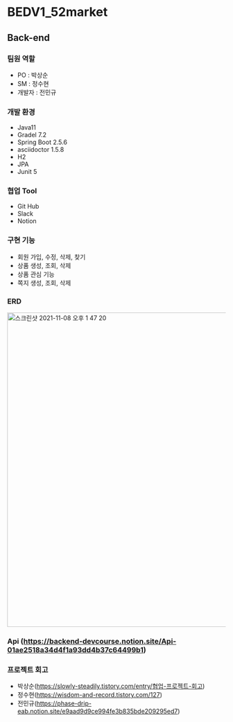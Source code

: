 # BEDV1_52market


## Back-end

### 팀원 역할
- PO : 박상순
- SM : 정수현
- 개발자 : 전민규
  
### 개발 환경
- Java11
- Gradel 7.2
- Spring Boot 2.5.6
- asciidoctor 1.5.8
- H2
- JPA
- Junit 5
  
### 협업 Tool
- Git Hub
- Slack
- Notion
  
### 구현 기능
- 회원 가입, 수정, 삭제, 찾기
- 상품 생성, 조회, 삭제
- 상품 관심 기능
- 쪽지 생성, 조회, 삭제
  
### ERD
<img width="726" alt="스크린샷 2021-11-08 오후 1 47 20" src="https://user-images.githubusercontent.com/60605048/140695839-2725e7d4-bd6b-44ae-bde1-6b96806ff5c7.png">

### Api (https://backend-devcourse.notion.site/Api-01ae2518a34d4f1a93dd4b37c64499b1)

### 프로젝트 회고
- 박상순(https://slowly-steadily.tistory.com/entry/협업-프로젝트-회고)
- 정수현(https://wisdom-and-record.tistory.com/127)
- 전민규(https://phase-drip-eab.notion.site/e9aad9d9ce994fe3b835bde209295ed7)
